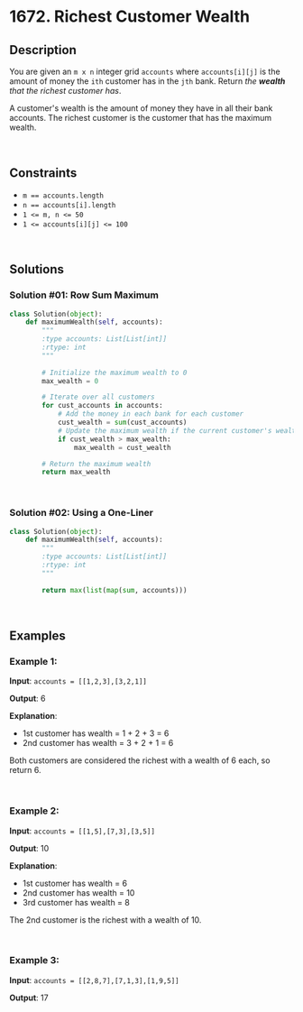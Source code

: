# 1672. Richest Customer Wealth

## Description

You are given an `m x n` integer grid `accounts` where `accounts[i][j]` is the amount of money the `ith` customer has in the `jth` bank.
Return *the **wealth** that the richest customer has*.

A customer's wealth is the amount of money they have in all their bank accounts. The richest customer is the customer that has the maximum wealth.

<br>

## Constraints

- `m == accounts.length`
- `n == accounts[i].length`
- `1 <= m, n <= 50`
- `1 <= accounts[i][j] <= 100`


<br>

## Solutions

### Solution #01: Row Sum Maximum

```python
class Solution(object):
    def maximumWealth(self, accounts):
        """
        :type accounts: List[List[int]]
        :rtype: int
        """
        
        # Initialize the maximum wealth to 0
        max_wealth = 0

        # Iterate over all customers
        for cust_accounts in accounts:
            # Add the money in each bank for each customer
            cust_wealth = sum(cust_accounts)
            # Update the maximum wealth if the current customer's wealth is greater
            if cust_wealth > max_wealth:
                max_wealth = cust_wealth

        # Return the maximum wealth
        return max_wealth
```

<br>

### Solution #02: Using a One-Liner

```python
class Solution(object):
    def maximumWealth(self, accounts):
        """
        :type accounts: List[List[int]]
        :rtype: int
        """
        
        return max(list(map(sum, accounts)))
```

<br>

## Examples

### Example 1:

**Input**: `accounts = [[1,2,3],[3,2,1]]`

**Output**: 6

**Explanation**:

- 1st customer has wealth = 1 + 2 + 3 = 6
- 2nd customer has wealth = 3 + 2 + 1 = 6

Both customers are considered the richest with a wealth of 6 each, so return 6.

<br>

### Example 2:

**Input**: `accounts = [[1,5],[7,3],[3,5]]`

**Output**: 10

**Explanation**: 

- 1st customer has wealth = 6
- 2nd customer has wealth = 10 
- 3rd customer has wealth = 8

The 2nd customer is the richest with a wealth of 10.

<br>

### Example 3:

**Input**: `accounts = [[2,8,7],[7,1,3],[1,9,5]]`

**Output**: 17
